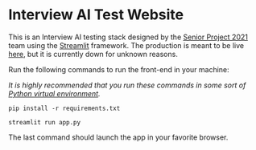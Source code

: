 # Interview AI Test Website

This is an Interview AI testing stack designed by the [Senior Project 2021](https://haramkoo.github.io/InterviewAI/) team using the [Streamlit](https://streamlit.io/) framework. The production is meant to be live [here](https://huggingface.co/spaces/calvininterview/interview-streamlit), but it is currently down for unknown reasons.

Run the following commands to run the front-end in your machine:

*It is highly recommended that you run these commands in some sort of [Python virtual environment](https://www.youtube.com/watch?v=N5vscPTWKOk).*

```
pip install -r requirements.txt
```
```
streamlit run app.py
```

The last command should launch the app in your favorite browser.
